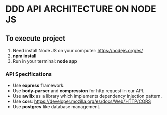 # DDD API ARCHITECTURE ON NODE JS

## To execute project
1. Need install Node JS on your computer: https://nodejs.org/es/
2. **npm install**
3. Run in your terminal: **node app**

### API Specifications
* Use **express** framework.
* Use **body-parser** and **compression** for http request in our API.
* Use **awilix** as a library which implements dependency injection pattern.
* Use **cors**: https://developer.mozilla.org/es/docs/Web/HTTP/CORS
* Use **postgres** like database management.
